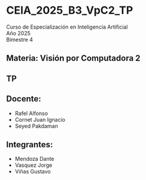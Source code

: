 # CEIA_2025_B3_VpC2_TP

Curso de Especialización en Inteligencia Artificial  
Año 2025  
Bimestre 4  

## Materia: Visión por Computadora 2  

## TP

## Docente:
* Rafel Alfonso
* Cornet Juan Ignacio
* Seyed Pakdaman

## Integrantes:
* Mendoza Dante
* Vasquez Jorge
* Viñas Gustavo
